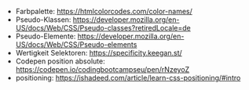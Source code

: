 - Farbpalette: https://htmlcolorcodes.com/color-names/
- Pseudo-Klassen: https://developer.mozilla.org/en-US/docs/Web/CSS/Pseudo-classes?retiredLocale=de
- Pseudo-Elemente: https://developer.mozilla.org/en-US/docs/Web/CSS/Pseudo-elements
- Wertigkeit Selektoren: https://specificity.keegan.st/
- Codepen position absolute: https://codepen.io/codingbootcampseu/pen/rNzeyoZ
- positioning: https://ishadeed.com/article/learn-css-positioning/#intro
